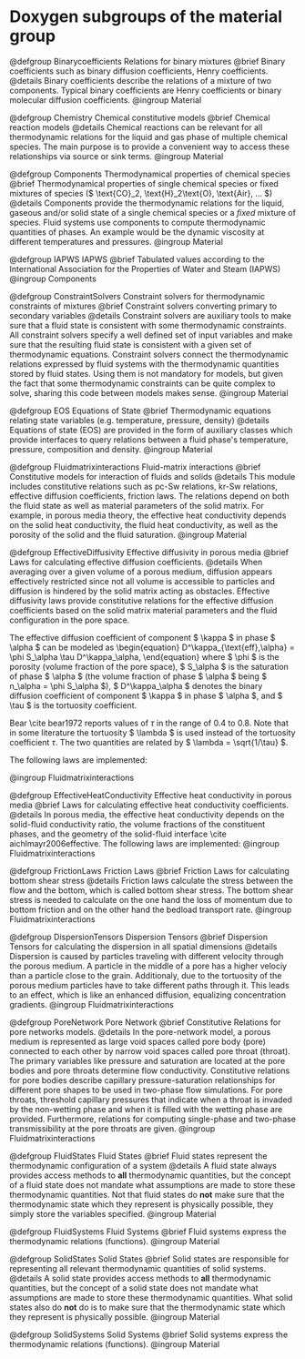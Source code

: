 # Doxygen subgroups of the material group

<!-- Binarycoefficients -->

@defgroup Binarycoefficients Relations for binary mixtures
@brief Binary coefficients such as binary diffusion coefficients, Henry coefficients.
@details Binary coefficients describe the relations of a mixture of two components. Typical binary coefficients are Henry coefficients or binary molecular diffusion coefficients.
@ingroup Material

<!-- Chemistry -->

@defgroup Chemistry Chemical constitutive models
@brief Chemical reaction models
@details Chemical reactions can be relevant for all thermodynamic relations for the liquid and gas phase of multiple chemical species. The main purpose is to provide a convenient way to access these relationships via source or sink terms.
@ingroup Material

<!-- Components -->

@defgroup Components Thermodynamical properties of chemical species
@brief Thermodynamical properties of single chemical species or fixed mixtures of species ($ \text{CO}_2, \text{H}_2\text{O}, \text{Air}, ... $)
@details Components provide the thermodynamic relations for the liquid, gaseous and/or solid state of a single
chemical species or a _fixed_ mixture of species. Fluid systems use components to compute thermodynamic quantities of phases. An example would be the dynamic viscosity at different temperatures and pressures.
@ingroup Material

<!-- Components subgroups -->

@defgroup IAPWS IAPWS
@brief Tabulated values according to the International Association for the Properties of Water and Steam (IAPWS)
@ingroup Components

<!-- ConstraintSolvers -->

@defgroup ConstraintSolvers Constraint solvers for thermodynamic constraints of mixtures
@brief Constraint solvers converting primary to secondary variables
@details Constraint solvers are auxiliary tools to make sure that a fluid state is consistent with some thermodynamic constraints. All constraint solvers specify a well defined set of input variables and make sure that the resulting fluid state is consistent with a given set of thermodynamic equations. Constraint solvers connect the thermodynamic relations expressed by fluid systems with the thermodynamic quantities stored by fluid states. Using them is not mandatory for models, but given the fact that some thermodynamic constraints can be quite complex to solve, sharing this code between models makes sense.
@ingroup Material

<!-- EOS -->

@defgroup EOS Equations of State
@brief Thermodynamic equations relating state variables (e.g. temperature, pressure, density)
@details Equations of state (EOS) are provided in the form of auxiliary classes which provide interfaces to query relations between a fluid phase's temperature, pressure, composition and density.
@ingroup Material

<!-- Fluidmatrixinteractions -->

@defgroup Fluidmatrixinteractions Fluid-matrix interactions
@brief Constitutive models for interaction of fluids and solids
@details This module includes constitutive relations such as pc-Sw relations, kr-Sw relations, effective diffusion coefficients, friction laws. The relations depend on both the fluid state as well as material parameters of the solid matrix. For example, in porous media theory, the effective heat conductivity depends on the solid heat conductivity, the fluid heat conductivity, as well as the porosity of the solid and the fluid saturation.
@ingroup Material

<!-- Fluidmatrixinteractions subgroups  -->

@defgroup EffectiveDiffusivity Effective diffusivity in porous media
@brief Laws for calculating effective diffusion coefficients.
@details When averaging over a given volume of a porous medium, diffusion appears effectively restricted since not all volume is accessible to particles and diffusion is hindered by the solid matrix acting as obstacles. Effective diffusivity laws provide constitutive relations for the effective diffusion coefficients based on the solid matrix material parameters and the fluid configuration in the pore space.

The effective diffusion coefficient of component $ \kappa $
in phase $ \alpha $ can be modeled as
\begin{equation}
D^\kappa_{\text{eff},\alpha} = \phi S_\alpha \tau D^\kappa_\alpha,
\end{equation}
where
$ \phi $ is the porosity (volume fraction of the pore space),
$ S_\alpha $ is the saturation of phase $ \alpha $ (the volume
fraction of phase $ \alpha $ being $ n_\alpha = \phi S_\alpha $),
$ D^\kappa_\alpha $ denotes the binary diffusion coefficient of
component $ \kappa $ in phase $ \alpha $, and $ \tau $
is the tortuosity coefficient.

Bear \cite bear1972 reports values of $\tau$ in the range of 0.4 to 0.8.
Note that in some literature the tortuosity $ \lambda $ is used instead
of the tortuosity coefficient $\tau$. The two
quantities are related by $ \lambda = \sqrt{1/\tau} $.

The following laws are implemented:

@ingroup Fluidmatrixinteractions

@defgroup EffectiveHeatConductivity Effective heat conductivity in porous media
@brief Laws for calculating effective heat conductivity coefficients.
@details In porous media, the effective heat conductivity depends on the solid-fluid conductivity ratio, the volume fractions of the constituent phases, and the geometry of the solid-fluid interface \cite aichlmayr2006effective. The following laws are implemented:
@ingroup Fluidmatrixinteractions

@defgroup FrictionLaws Friction Laws
@brief Friction Laws for calculating bottom shear stress
@details Friction laws calculate the stress between the flow and the bottom,
which is called bottom shear stress. The bottom shear stress is
needed to calculate on the one hand the loss of momentum due to
bottom friction and on the other hand the bedload transport rate.
@ingroup Fluidmatrixinteractions

@defgroup DispersionTensors Dispersion Tensors
@brief Dispersion Tensors for calculating the dispersion in all spatial dimensions
@details Dispersion is caused by particles traveling with different velocity through the porous medium. A particle in the middle of a pore has a higher velociy than a particle close to the grain. Additionaly, due to the tortuosity of the porous medium particles have to take different paths through it. This leads to an effect, which is like an enhanced diffusion, equalizing concentration gradients. 
@ingroup Fluidmatrixinteractions

@defgroup PoreNetwork Pore Network
@brief Constitutive Relations for pore networks models.
@details In the pore-network model, a porous medium is represented as large void spaces called pore body (pore) connected to each other by narrow void spaces called pore throat (throat). The primary variables like pressure and saturation are located at the pore bodies and pore throats determine flow conductivity. Constitutive relations for pore bodies describe capillary pressure-saturation relationships for different pore shapes to be used in two-phase flow simulations. For pore throats, threshold capillary pressures that indicate when a throat is invaded by the non-wetting phase and when it is filled with the wetting phase are provided. Furthermore, relations for computing single-phase and two-phase transmissibility at the pore throats are given.
@ingroup Fluidmatrixinteractions

<!-- FluidStates -->

@defgroup FluidStates Fluid States
@brief Fluid states represent the thermodynamic configuration of a system
@details A fluid state always provides access methods to __all__ thermodynamic quantities, but the concept of a fluid state does not mandate what assumptions are made to store these thermodynamic quantities. Not that fluid states do __not__ make sure that the thermodynamic state which they represent is physically possible, they simply store the variables specified.
@ingroup Material

<!-- FluidSystems -->

@defgroup FluidSystems Fluid Systems
@brief Fluid systems express the thermodynamic relations (functions).
@ingroup Material

<!-- SolidStates -->

@defgroup SolidStates Solid States
@brief Solid states are responsible for representing all relevant
thermodynamic quantities of solid systems.
@details A solid state provides access methods to __all__ thermodynamic quantities, but the concept of a solid state does not mandate what assumptions are made to store these thermodynamic quantities. What solid states also do __not__ do is to make sure that the thermodynamic state which they represent is physically possible.
@ingroup Material

<!-- SolidSystems -->

@defgroup SolidSystems Solid Systems
@brief Solid systems express the thermodynamic relations (functions).
@ingroup Material
